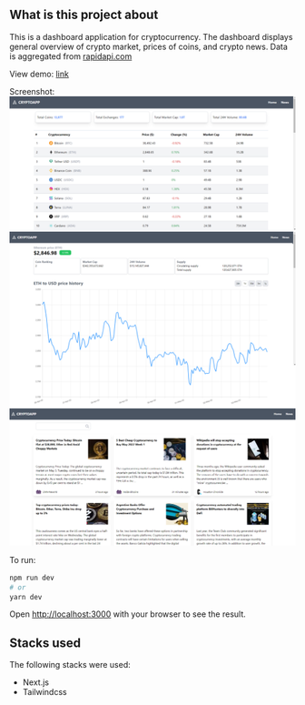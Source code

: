## What is this project about

This is a dashboard application for cryptocurrency. The dashboard displays general overview of crypto market, prices of coins, and crypto news. Data is aggregated from [rapidapi.com](https://rapidapi.com/)

View demo: [link](https://tiny-crostata-ee1f80.netlify.app/)

Screenshot:
![Screenshot 01](https://github.com/arifoyong/crypto-dashboard/blob/master/screenshot/screenshot01.png)
![Screenshot 02](https://github.com/arifoyong/crypto-dashboard/blob/master/screenshot/screenshot02.png)
![Screenshot 03](https://github.com/arifoyong/crypto-dashboard/blob/master/screenshot/screenshot03.png)


To run:
```bash
npm run dev
# or
yarn dev
```

Open [http://localhost:3000](http://localhost:3000) with your browser to see the result.

## Stacks used

The following stacks were used:

- Next.js
- Tailwindcss
